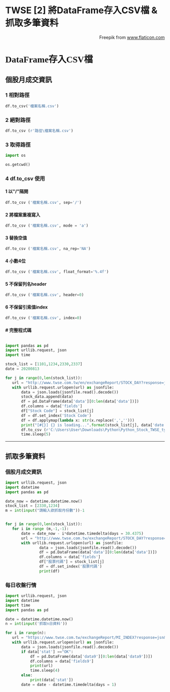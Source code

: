 # TWSE [2] 將DataFrame存入CSV檔 & 抓取多筆資料

<!--more-->
<div style="text-align: right" Icons made by <a href="https://www.flaticon.com/authors/freepik" title="Freepik">Freepik</a> from <a href="https://www.flaticon.com/" title="Flaticon">www.flaticon.com</a></div>

<h1 style = "font-family: Verdana;font-weight: 600;">DataFrame存入CSV檔
</h1>

##  個股月成交資訊
### 1 相對路徑
```python
df.to_csv('檔案名稱.csv')
```
### 2 絕對路徑
```python
df.to_csv (r'路徑\檔案名稱.csv') 
```
### 3 取得路徑
```python
import os

os.getcwd()
```
### 4 df.to_csv 使用
#### 1 以"/"隔開
```python
df.to_csv ('檔案名稱.csv', sep='/')
```
#### 2 將檔案重複寫入

```python
df.to_csv ('檔案名稱.csv', mode = 'a')
```

#### 3 替換空值
```python
df.to_csv ('檔案名稱.csv', na_rep='NA')
```

#### 4 小數4位
```python
df.to_csv ('檔案名稱.csv', float_format='%.4f')
```

#### 5 不保留列名header
```python
df.to_csv ('檔案名稱.csv', header=0)
```

#### 6 不保留引索值index
```python
df.to_csv ('檔案名稱.csv', index=0) 
```
#### # 完整程式碼
```python

import pandas as pd
import urllib.request, json
import time

stock_list = [1101,1234,2330,2337]
date = 20200813

for j in range(0,len(stock_list)):
   url = "http://www.twse.com.tw/en/exchangeReport/STOCK_DAY?response=jsn&date={}&stockNo={}".format(date,stock_list[j])
   with urllib.request.urlopen(url) as jsonfile:
       data = json.loads(jsonfile.read().decode())
       stock_data.append(data)
       df = pd.DataFrame(data['data'][0:len(data['data'])])
       df.columns = data['fields']
       df["Stock Code"] = stock_list[j]
       df = df.set_index('Stock Code')
       df = df.applymap(lambda x: str(x.replace(',','')))
       print("[#{}] {} is loading...".format(stock_list[j], data['date']))
       df.to_csv (r'C:\Users\User\Downloads\Python\Python_Stock_TWSE_type = 2330.csv', mode='a', header=0)
       time.sleep(5) 
```
---
## 抓取多筆資料
### 個股月成交資訊
```python
import urllib.request, json
import datetime
import pandas as pd

date_now = datetime.datetime.now()
stock_list = [2330,1234]
m = int(input("請輸入欲抓取月份數"))-1


for j in range(0,len(stock_list)):
   for i in range (m,-1,-1):
       date = date_now - i*datetime.timedelta(days = 30.4375)
       url = "http://www.twse.com.tw/exchangeReport/STOCK_DAY?response=jsn&date={}&stockNo={}".format(str(date).split(' ')[0].replace('-',''),stock_list[j])
       with urllib.request.urlopen(url) as jsonfile:
               data = json.loads(jsonfile.read().decode())
               df = pd.DataFrame(data['data'][0:len(data['data'])])
               df.columns = data['fields']
               df["股票代碼"] = stock_list[j]
               df = df.set_index('股票代碼')
               print(df)
```
### 每日收盤行情
```python
import urllib.request, json
import datetime
import time
import pandas as pd

date = datetime.datetime.now()
n = int(input('抓取n日資料'))

for i in range(n):
   url = "https://www.twse.com.tw/exchangeReport/MI_INDEX?response=jsn&date={}&type=ALL".format(str(date).split(' ')[0].replace('-',''))
   with urllib.request.urlopen(url) as jsonfile:
       data = json.loads(jsonfile.read().decode())
       if data['stat'] =="OK":
           df = pd.DataFrame(data['data9'][0:len(data['data9'])])
           df.columns = data['fields9']
           print(url)
           time.sleep(4)
       else:
           print(data['stat'])
       date = date - datetime.timedelta(days = 1) 
```
